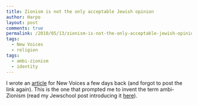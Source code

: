 ```yaml
---
title: Zionism is not the only acceptable Jewish opinion
author: Harpo
layout: post
comments: true
permalink: /2010/05/13/zionism-is-not-the-only-acceptable-jewish-opinion/
tags:
  - New Voices
  - religion
tags:
  - ambi-zionism
  - identity
---
```

I wrote an <a href="http://www.newvoices.org/opinion?id=0123" target="_blank">article</a> for New Voices a few days back (and forgot to post the link again). This is the one that prompted me to invent the term ambi-Zionism (read my Jewschool post introducing it <a href="http://jewschool.com/2010/05/07/22648/a-new-phrase-for-the-rest-of-us/" target="_blank">here</a>).